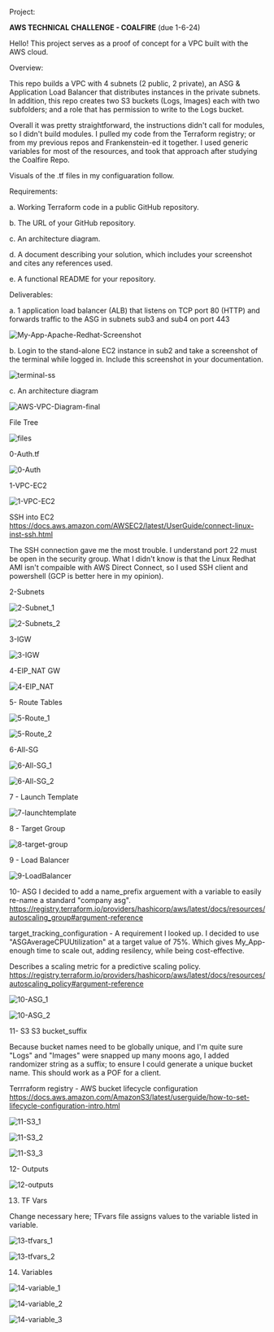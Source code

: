 Project:

**AWS TECHNICAL CHALLENGE - COALFIRE**
(due 1-6-24)

Hello!  This project serves as a proof of concept for a VPC built with the AWS cloud. 

Overview:

This repo builds a VPC with 4 subnets (2 public, 2 private), an ASG & Application Load Balancer that distributes instances in the private subnets.
In addition, this repo creates two S3 buckets (Logs, Images) each with two subfolders; and a role that has permission to write to the Logs bucket.  

Overall it was pretty straightforward, the instructions didn't call for modules, so I didn't build modules. 
I pulled my code from the Terraform registry; or from my previous repos and Frankenstein-ed it together. 
I used generic variables for most of the resources, and took that approach after studying the Coalfire Repo. 

Visuals of the .tf files in my configuaration follow. 

Requirements:

a. Working Terraform code in a public GitHub repository.

b. The URL of your GitHub repository.

c. An architecture diagram.

d. A document describing your solution, which includes your screenshot and cites any references used.

e. A functional README for your repository.




Deliverables:

a. 1 application load balancer (ALB) that listens on TCP port 80 (HTTP) and forwards traffic to the ASG in subnets
sub3 and sub4 on port 443

![My-App-Apache-Redhat-Screenshot](https://github.com/user-attachments/assets/3ed4065c-53c5-49fc-9047-714f06430771)



b. Login to the stand-alone EC2 instance in sub2 and take a screenshot of the terminal while logged in. Include
this screenshot in your documentation.


![terminal-ss](https://github.com/user-attachments/assets/7264b14e-a8d4-4248-b622-5053001f1414)

c. An architecture diagram


![AWS-VPC-Diagram-final](https://github.com/user-attachments/assets/4c681ebb-68e3-4d27-b287-1a077b7c18e9)


File Tree

![files](https://github.com/user-attachments/assets/1f99520d-45d9-4b4d-95b6-8e91b2bffea2)


0-Auth.tf

![0-Auth](https://github.com/user-attachments/assets/14a4cd43-4e0c-40ad-a3fd-ab05182616e0)


1-VPC-EC2

![1-VPC-EC2](https://github.com/user-attachments/assets/5e1e0f0b-df26-46c5-9caa-3f30bf8e7084)

SSH into EC2
https://docs.aws.amazon.com/AWSEC2/latest/UserGuide/connect-linux-inst-ssh.html

The SSH connection gave me the most trouble. I understand port 22 must be open in the security group. 
What I didn't know is that the Linux Redhat AMI isn't compaible with AWS Direct Connect, so I used SSH client and powershell (GCP is better here in my opinion). 


2-Subnets

![2-Subnet_1](https://github.com/user-attachments/assets/b00c7fd5-8c32-4eea-950a-1245bdca249c)

![2-Subnets_2](https://github.com/user-attachments/assets/6d2fae59-fd2f-4c00-8981-9aab770686c2)

3-IGW

![3-IGW](https://github.com/user-attachments/assets/598d900b-ae43-48c0-9beb-9beffb72a28b)


4-EIP_NAT GW

![4-EIP_NAT](https://github.com/user-attachments/assets/3f2bbdc7-f7b8-4050-98cc-81d261a338ed)

5- Route Tables

![5-Route_1](https://github.com/user-attachments/assets/2a073c02-10a1-49f1-9328-e54c889e6d45)


![5-Route_2](https://github.com/user-attachments/assets/a43dcc60-5d28-40ac-819e-9fec1fa242f1)

6-All-SG

![6-All-SG_1](https://github.com/user-attachments/assets/e60cffa0-0040-4f4f-a297-6d635147a612)

![6-All-SG_2](https://github.com/user-attachments/assets/66a19b7c-ef23-4ee5-9f0a-19ecc686d53c)


7 - Launch Template

![7-launchtemplate](https://github.com/user-attachments/assets/cdb35b8e-9ea4-426b-b966-4a1299133b78)

8 - Target Group

![8-target-group](https://github.com/user-attachments/assets/b11ee3cd-4e88-4d80-9e26-33181bf53793)

9 - Load Balancer

![9-LoadBalancer](https://github.com/user-attachments/assets/14172e93-0f56-4053-9989-4773f2c70ec8)

10- ASG
I decided to add a name_prefix arguement with a variable to easily re-name a standard "company asg".
https://registry.terraform.io/providers/hashicorp/aws/latest/docs/resources/autoscaling_group#argument-reference

target_tracking_configuration - A requirement I looked up. I decided to use "ASGAverageCPUUtilization" at a target value of 75%. Which gives My_App- enough
time to scale out, adding resilency, while being cost-effective.  

Describes a scaling metric for a predictive scaling policy. 
https://registry.terraform.io/providers/hashicorp/aws/latest/docs/resources/autoscaling_policy#argument-reference

![10-ASG_1](https://github.com/user-attachments/assets/bcbea23c-fbe3-4dc9-b952-1a19c1792d15)

![10-ASG_2](https://github.com/user-attachments/assets/dc06fe56-4742-40db-b689-c1e012dd19a9)

11- S3
S3 bucket_suffix

Because bucket names need to be globally unique, and I'm quite sure "Logs" and "Images" were snapped up many moons ago, I added randomizer string as a suffix;
to ensure I could generate a unique bucket name. This should work as a POF for a client. 

Terrraform registry - AWS bucket lifecycle configuration
https://docs.aws.amazon.com/AmazonS3/latest/userguide/how-to-set-lifecycle-configuration-intro.html

![11-S3_1](https://github.com/user-attachments/assets/33560396-8292-4b96-a2fa-79cebb1fa09a)

![11-S3_2](https://github.com/user-attachments/assets/03447656-ed75-4497-88c6-d24cecef01ca)

![11-S3_3](https://github.com/user-attachments/assets/a7508906-c219-49c9-a7cf-ae9e7d96dff9)


12- Outputs

![12-outputs](https://github.com/user-attachments/assets/8da540b4-4b9e-45fa-b761-30f4fade2785)


13. TF Vars

Change necessary here; TFvars file assigns values to the variable listed in variable.


![13-tfvars_1](https://github.com/user-attachments/assets/9ee9b6b9-ddb9-467f-8cd2-58342ae25e6c)

![13-tfvars_2](https://github.com/user-attachments/assets/70578157-ee90-4ddc-809b-88ca9b9806cc)


14. Variables

![14-variable_1](https://github.com/user-attachments/assets/129ba61a-27e8-4f12-89fc-51007fa4db52)

![14-variable_2](https://github.com/user-attachments/assets/d271bf91-a779-47a6-8a07-898d0d2854e9)

![14-variable_3](https://github.com/user-attachments/assets/ddc5acf4-25f1-44ad-beca-59adfcf4b639)
